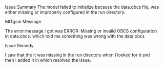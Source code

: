 Issue Summary
The model failed to initialize because the data.obcs file, was either missing or improperly configured in the run directory.

MITgcm Message

The error message I got was ERROR: Missing or invalid OBCS configuration in data.obcs. which told me something was wrong with the data.obcs 


Issue Remedy

I saw that the it was missing in the run directory when I looked for it  and then I added it in which resolved the issue.
